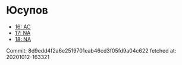 # Юсупов
- [16: AC](16.md)
- [17: NA](17.md)
- [18: NA](18.md)

Commit: 8d9edd4f2a6e2519701eab46cd3f05fd9a04c622
 fetched at: 20201012-163321
